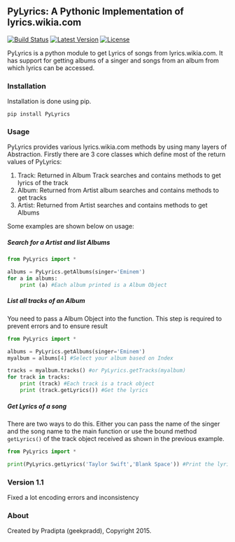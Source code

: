 ## PyLyrics: A Pythonic Implementation of lyrics.wikia.com

[![Build Status](http://img.shields.io/travis/geekpradd/PyLyrics/master.svg?style=flat-square)](https://travis-ci.org/geekpradd/PyLyrics)
[![Latest Version](http://img.shields.io/pypi/v/PyLyrics.svg?style=flat-square)](https://pypi.python.org/pypi/PyLyrics/)
[![License](https://img.shields.io/pypi/l/PyLyrics.svg?style=flat-square)](https://pypi.python.org/pypi/PyLyrics/)

PyLyrics is a python module to get Lyrics of songs from lyrics.wikia.com. It has support for getting albums of a singer and songs from an album from which lyrics can be accessed.

### Installation

Installation is done using pip.

```
pip install PyLyrics
```

### Usage

PyLyrics provides various lyrics.wikia.com methods by using many layers of Abstraction. Firstly there are 3 core classes which define most of the return values of PyLyrics:

1. Track: Returned in Album Track searches and contains methods to get lyrics of the track
2. Album: Returned from Artist album searches and contains methods to get tracks
3. Artist: Returned from Artist searches and contains methods to get Albums

Some examples are shown below on usage:

##### Search for a Artist and list Albums

```python
from PyLyrics import *

albums = PyLyrics.getAlbums(singer='Eminem')
for a in albums:
	print (a) #Each album printed is a Album Object
```

##### List all tracks of an Album

You need to pass a Album Object into the function. This step is required to prevent errors and to ensure result

```python
from PyLyrics import *

albums = PyLyrics.getAlbums(singer='Eminem')
myalbum = albums[4] #Select your album based on Index

tracks = myalbum.tracks() #or PyLyrics.getTracks(myalbum)
for track in tracks:
	print (track) #Each track is a track object
	print (track.getLyrics()) #Get the lyrics
```
##### Get Lyrics of a song

There are two ways to do this. Either you can pass the name of the singer and the song name to the main function or use the bound method `getLyrics()` of the track object received as shown  in the previous example.

```python
from PyLyrics import *

print(PyLyrics.getLyrics('Taylor Swift','Blank Space')) #Print the lyrics directly
```
### Version 1.1 

Fixed a lot encoding errors and inconsistency

### About

Created by Pradipta (geekpradd), Copyright 2015.
